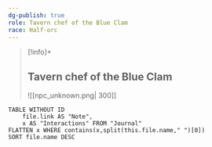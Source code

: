 ```yaml
---
dg-publish: true
role: Tavern chef of the Blue Clam
race: Half-orc
---
```


> [!info]+
> ## Tavern chef of the Blue Clam
> ![[npc_unknown.png| 300]]


```dataview
TABLE WITHOUT ID
	file.link AS "Note", 
	x AS "Interactions" FROM "Journal"
FLATTEN x WHERE contains(x,split(this.file.name," ")[0])
SORT file.name DESC
```
